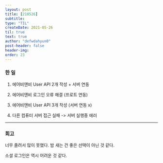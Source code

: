 ```yaml
---
layout: post
title: [210526] 
subtitle:
type: "TIL"
createDate: 2021-05-26
til: true
text: true
author: "defwdahyun0"
post-header: false
header-img: 
order: 23
---
```

### **한 일**

1. 에어비앤비 User API 2개 작성 + 서버 연동

2. 에어비앤비 로그인 오류 해결 (프로트 연동)

3. 에어비앤비 User API 3개 작성 (서버 연동 x)

4. 다른 컴퓨터 서버 접근 실패 -> 서버 실행중 에러

<hr>

### 회고

너무 졸려서 많이 못했다. 밤 새는 건 좋은 선택이 아닌 것 같다.

소셜 로그인은 역시 어려운 것 같다.